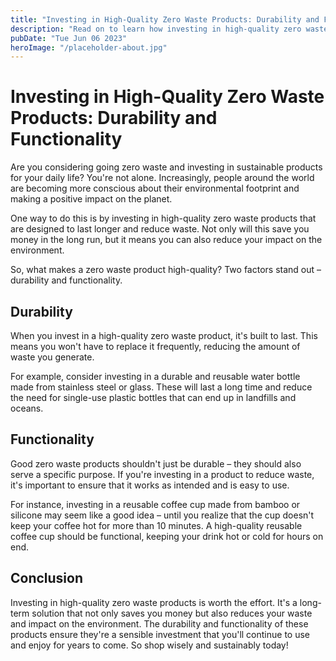 ```yaml
---
title: "Investing in High-Quality Zero Waste Products: Durability and Functionality | Zero Waste Products"
description: "Read on to learn how investing in high-quality zero waste products can provide durability and functionality while helping you reduce waste in your daily life. Shop wisely and sustainably with our guide today!"
pubDate: "Tue Jun 06 2023"
heroImage: "/placeholder-about.jpg"
---
```


# Investing in High-Quality Zero Waste Products: Durability and Functionality

Are you considering going zero waste and investing in sustainable products for your daily life? You&#39;re not alone. Increasingly, people around the world are becoming more conscious about their environmental footprint and making a positive impact on the planet.

One way to do this is by investing in high-quality zero waste products that are designed to last longer and reduce waste. Not only will this save you money in the long run, but it means you can also reduce your impact on the environment.

So, what makes a zero waste product high-quality? Two factors stand out – durability and functionality. 

## Durability

When you invest in a high-quality zero waste product, it&#39;s built to last. This means you won&#39;t have to replace it frequently, reducing the amount of waste you generate.

For example, consider investing in a durable and reusable water bottle made from stainless steel or glass. These will last a long time and reduce the need for single-use plastic bottles that can end up in landfills and oceans.

## Functionality

Good zero waste products shouldn&#39;t just be durable – they should also serve a specific purpose. If you&#39;re investing in a product to reduce waste, it&#39;s important to ensure that it works as intended and is easy to use.

For instance, investing in a reusable coffee cup made from bamboo or silicone may seem like a good idea – until you realize that the cup doesn&#39;t keep your coffee hot for more than 10 minutes. A high-quality reusable coffee cup should be functional, keeping your drink hot or cold for hours on end.

## Conclusion

Investing in high-quality zero waste products is worth the effort. It&#39;s a long-term solution that not only saves you money but also reduces your waste and impact on the environment. The durability and functionality of these products ensure they&#39;re a sensible investment that you&#39;ll continue to use and enjoy for years to come. So shop wisely and sustainably today! 